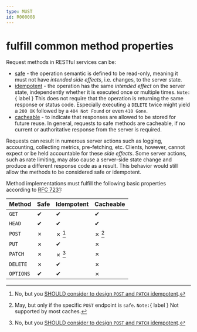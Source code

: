 ```yaml
---
type: MUST
id: R000008
---
```


# fulfill common method properties

Request methods in RESTful services can be:

- [safe](https://tools.ietf.org/html/rfc7231#section-4.2.1) - the operation semantic is defined to be read-only, meaning it must not have _intended side effects_, i.e. changes, to the server state.
- [idempotent](https://tools.ietf.org/html/rfc7231#section-4.2.2) - the operation has the same _intended effect_ on the server state, independently whether it is executed once or multiple times.
  `Note:`{ label } This does not require that the operation is returning the same response or status code. Especially executing a `DELETE` twice might yield a `200 OK` followed by a `404 Not Found` or even `410 Gone`.
- [cacheable](https://tools.ietf.org/html/rfc7231#section-4.2.3) - to indicate that responses are allowed to be stored for future reuse.
  In general, requests to safe methods are cacheable, if no current or authoritative response from the server is required.

Requests can result in numerous server actions such as logging, accounting, collecting metrics, pre-fetching, etc. Clients, however, cannot expect or be held accountable for these _side effects_.
Some server actions, such as rate limiting, may also cause a server-side state change and produce a different response code as a result. This behavior would still allow the methods to be considered safe or idempotent.

Method implementations must fulfill the following basic properties according to [RFC 7231](https://tools.ietf.org/html/rfc7231):

| Method    | Safe | Idempotent | Cacheable |
| --------- | ---- | ---------- | --------- |
| `GET`     | ✔    | ✔          | ✔         |
| `HEAD`    | ✔    | ✔          | ✔         |
| `POST`    | ✗    | ✗ [^1]     | ✗ [^2]    |
| `PUT`     | ✗    | ✔          | ✗         |
| `PATCH`   | ✗    | ✗ [^3]     | ✗         |
| `DELETE`  | ✗    | ✔          | ✗         |
| `OPTIONS` | ✔    | ✔          | ✗         |

[^1]: No, but you [SHOULD consider to design `POST` and `PATCH` idempotent](@guidelines/R000009).
[^2]: May, but only if the specific `POST` endpoint is `safe`. `Note:`{ label } Not supported by most caches.
[^3]: No, but you [SHOULD consider to design `POST` and `PATCH` idempotent](@guidelines/R000009).
